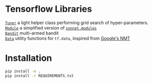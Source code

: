 # Tensorflow Libraries

[`Tuner`](TFLibrary/utils/tuner.py) a light helper class performing grid search of hyper-parameters.  
[`Module`](TFLibrary/Modules/base.py) a simplified version of [`sonnet.modules`](https://github.com/deepmind/sonnet/blob/master/sonnet/python/modules/base.py)  
[`Bandit`](TFLibrary/Bandits/bandits.py) multi-armed bandit  
[`Data`](TFLibrary/Data/utils/) utility functions for `tf.data`, inspired from [Google's NMT](https://github.com/tensorflow/nmt)  
# Installation
```sh
pip install -e .
pip install -r REQUIREMENTS.txt
```
